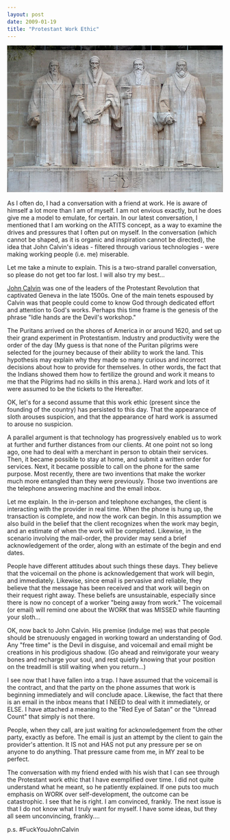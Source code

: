 ```yaml
---
layout: post
date: 2009-01-19
title: "Protestant Work Ethic"
---
```


<img src="/images/reformationwall.jpg">



As I often do, I had a conversation with a friend at work. He is aware of himself a lot more than I am of myself. I am not envious exactly, but he does give me a model to emulate, for certain. In our latest conversation, I mentioned that I am working on the ATITS concept, as a way to examine the drives and pressures that I often put on myself. In the conversation (which cannot be shaped, as it is organic and inspiration cannot be directed), the idea that John Calvin's ideas - filtered through various technologies - were making working people (i.e. me) miserable.

Let me take a minute to explain. This is a two-strand parallel conversation, so please do not get too far lost. I will also try my best...

<a href="https://en.wikipedia.org/wiki/John_Calvin">John Calvin</a> was one of the leaders of the Protestant Revolution that captivated Geneva in the late 1500s. One of the main tenets espoused by Calvin was that people could come to know God through dedicated effort and attention to God's works. Perhaps this time frame is the genesis of the phrase "Idle hands are the Devil's workshop."

The Puritans arrived on the shores of America in or around 1620, and set up their grand experiment in Protestantism. Industry and productivity were the order of the day (My guess is that none of the Puritan pilgrims were selected for the journey because of their ability to work the land. This hypothesis may explain why they made so many curious and incorrect decisions about how to provide for themselves. In other words, the fact that the Indians showed them how to fertilize the ground and work it means to me that the Pilgrims had no skills in this arena.). Hard work and lots of it were assumed to be the tickets to the Hereafter.

OK, let's for a second assume that this work ethic (present since the founding of the country) has persisted to this day. That the appearance of sloth arouses suspicion, and that the appearance of hard work is assumed to arouse no suspicion.

A parallel argument is that technology has progressively enabled us to work at further and further distances from our clients. At one point not so long ago, one had to deal with a merchant in person to obtain their services. Then, it became possible to stay at home, and submit a written order for services. Next, it became possible to call on the phone for the same purpose. Most recently, there are two inventions that make the worker much more entangled than they were previously. Those two inventions are the telephone answering machine and the email inbox.

Let me explain. In the in-person and telephone exchanges, the client is interacting with the provider in real time. When the phone is hung up, the transaction is complete, and now the work can begin. In this assumption we also build in the belief that the client recognizes when the work may begin, and an estimate of when the work will be completed. Likewise, in the scenario involving the mail-order, the provider may send a brief acknowledgement of the order, along with an estimate of the begin and end dates.

People have different attitudes about such things these days. They believe that the voicemail on the phone is acknowledgement that work will begin, and immediately. Likewise, since email is pervasive and reliable, they believe that the message has been received and that work will begin on their request right away. These beliefs are unsustainable, especially since there is now no concept of a worker "being away from work." The voicemail (or email) will remind one about the WORK that was MISSED while  flaunting your sloth...

OK, now back to John Calvin. His premise (indulge me) was that people should be strenuously engaged in working toward an understanding of God. Any "free time" is the Devil in disguise, and voicemail and email might be creations in his prodigious shadow. (Go ahead and reinvigorate your weary bones and recharge your soul, and rest quietly knowing that your position on the treadmill is still waiting when you return...)

I see now that I have fallen into a trap. I have assumed that the voicemail is the contract, and that the party on the phone assumes that work is beginning immediately and will conclude apace. Likewise, the fact that there is an email in the inbox means that I NEED to deal with it immediately, or ELSE. I have attached a meaning to the "Red Eye of Satan" or the "Unread Count" that simply is not there.

People, when they call, are just waiting for acknowledgement from the other party, exactly as before. The email is just an attempt by the client to gain the provider's attention. It IS not and HAS not put any pressure per se on anyone to do anything. That pressure came from me, in MY zeal to be perfect.

The conversation with my friend ended with his wish that I can see through the Protestant work ethic that I have exemplified over time. I did not quite understand what he meant, so he patiently explained. If one puts too much emphasis on WORK over self-development, the outcome can be catastrophic. I see that he is right. I am convinced, frankly. The next issue is that I do not know what I truly want for myself. I have some ideas, but they all seem unconvincing, frankly....

p.s. #FuckYouJohnCalvin
